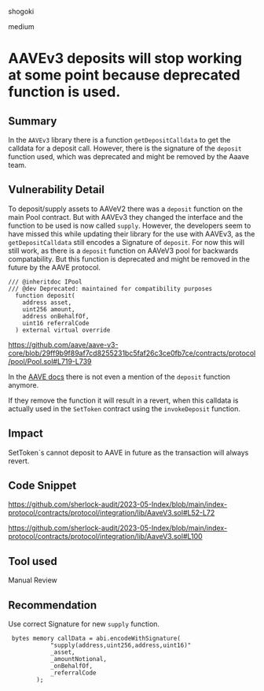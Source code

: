 shogoki

medium

# AAVEv3 deposits will stop working at some point because deprecated function is used.

## Summary

In the `AAVEv3` library there is a function `getDepositCalldata` to get the calldata for a deposit call. However, there is the  signature of the `deposit` function used, which was deprecated and might be removed by the Aaave team.

## Vulnerability Detail

To deposit/supply assets to AAVeV2 there was a `deposit` function on the main Pool contract. But with AAVEv3 they changed the interface and the function to be used is now called `supply`. 
However, the developers seem to have missed this while updating their library for the use with AAVEv3, as the `getDepositCalldata` still encodes a Signature of `deposit`.
For now this will still work, as there is a `deposit` function on AAVeV3 pool for backwards compatability. 
But this function is deprecated and might be removed in the future by the AAVE protocol. 

```solidity
/// @inheritdoc IPool
/// @dev Deprecated: maintained for compatibility purposes
  function deposit(
    address asset,
    uint256 amount,
    address onBehalfOf,
    uint16 referralCode
  ) external virtual override
```

https://github.com/aave/aave-v3-core/blob/29ff9b9f89af7cd8255231bc5faf26c3ce0fb7ce/contracts/protocol/pool/Pool.sol#L719-L739

In the [AAVE docs](https://docs.aave.com/developers/core-contracts/pool) there is not even a mention of the `deposit` function anymore.

If they remove the function  it will result in a revert, when this calldata is actually used in the `SetToken` contract using the `invokeDeposit` function. 

## Impact

SetToken´s cannot deposit to AAVE in future as the transaction will always revert.

## Code Snippet

https://github.com/sherlock-audit/2023-05-Index/blob/main/index-protocol/contracts/protocol/integration/lib/AaveV3.sol#L52-L72

https://github.com/sherlock-audit/2023-05-Index/blob/main/index-protocol/contracts/protocol/integration/lib/AaveV3.sol#L100

## Tool used

Manual Review

## Recommendation

Use correct Signature for new `supply` function.

```solidity
 bytes memory callData = abi.encodeWithSignature(
            "supply(address,uint256,address,uint16)"
            _asset, 
            _amountNotional, 
            _onBehalfOf,
            _referralCode
        );
```
